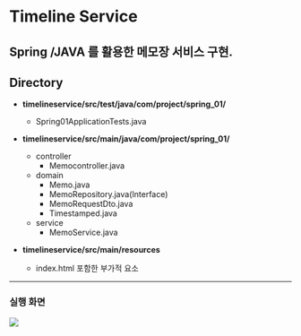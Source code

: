 

# Timeline Service
## Spring /JAVA 를 활용한 메모장 서비스 구현.
## Directory

* **timelineservice/src/test/java/com/project/spring_01/**
    - Spring01ApplicationTests.java
* **timelineservice/src/main/java/com/project/spring_01/**
    - controller
        - Memocontroller.java
    - domain
        - Memo.java
        - MemoRepository.java(Interface)
        - MemoRequestDto.java
        - Timestamped.java
    - service
        - MemoService.java

* **timelineservice/src/main/resources**
    - index.html 포함한 부가적 요소

***
### **실행 화면**
![](https://lh3.googleusercontent.com/kzE4Pt5l8uOigUtxEXCQtlzgPke2kkANgAHMRYqh1Hdv3dUq01QOA3bsoLZVr3heSucOXbwBBf8p8Z-qyo37yLmcBWLpTh37LvDkHZvuJi3gbbDiHQLdZbiim8ZpmyhEJgDpozj9)
